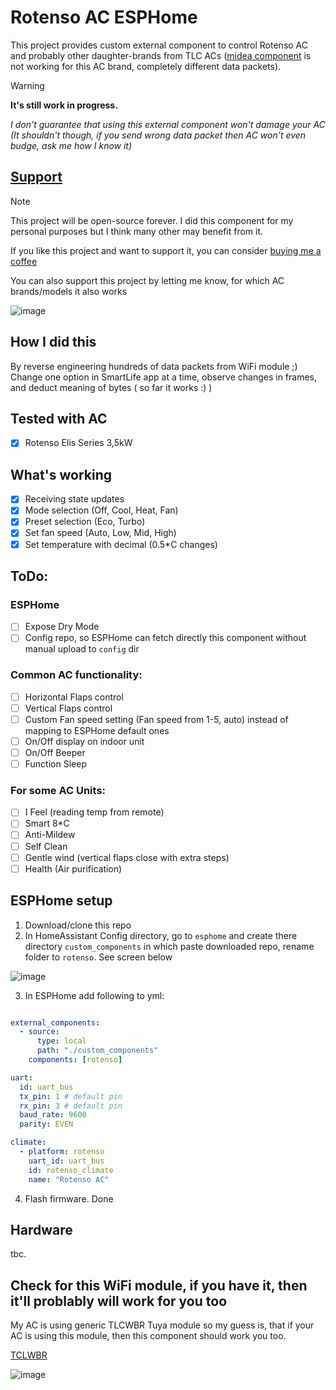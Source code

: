 # Rotenso AC ESPHome

This project provides custom external component to control Rotenso AC and probably other daughter-brands from TLC ACs ([midea component](https://esphome.io/components/climate/midea.html) is not working for this AC brand, completely different data packets).

> [!WARNING]
> **It's still work in progress.**
> 
> _I don't guarantee that using this external component won't damage your AC (It shouldn't though, if you send wrong data packet then AC won't even budge, ask me how I know it)_

## [Support](https://buymeacoffee.com/pabllo)

> [!NOTE]
> This project will be open-source forever. I did this component for my personal purposes but I think many other may benefit from it.
> 
> If you like this project and want to support it, you can consider [buying me a coffee](https://buymeacoffee.com/pabllo)
> 
> You can also support this project by letting me know, for which AC brands/models it also works
> 
![image](https://github.com/user-attachments/assets/4af840c1-f809-4a2d-9668-7374ca7e2d52)
> 
## How I did this

By reverse engineering hundreds of data packets from WiFi module ;) Change one option in SmartLife app at a time, observe changes in frames, and deduct meaning of bytes ( so far it works :) )

## Tested with AC

- [x] Rotenso Elis Series 3,5kW


## What's working

- [x] Receiving state updates
- [x] Mode selection (Off, Cool, Heat, Fan)
- [x] Preset selection (Eco, Turbo)
- [x] Set fan speed (Auto, Low, Mid, High)
- [x] Set temperature with decimal (0.5\*C changes)

## ToDo:

### ESPHome

- [ ] Expose Dry Mode
- [ ] Config repo, so ESPHome can fetch directly this component without manual upload to `config` dir

### Common AC functionality:

- [ ] Horizontal Flaps control
- [ ] Vertical Flaps control
- [ ] Custom Fan speed setting (Fan speed from 1-5, auto) instead of mapping to ESPHome default ones
- [ ] On/Off display on indoor unit
- [ ] On/Off Beeper
- [ ] Function Sleep

### For some AC Units:

- [ ] I Feel (reading temp from remote)
- [ ] Smart 8\*C
- [ ] Anti-Mildew
- [ ] Self Clean
- [ ] Gentle wind (vertical flaps close with extra steps)
- [ ] Health (Air purification)

## ESPHome setup
1. Download/clone this repo
2. In HomeAssistant Config directory, go to `esphome` and create there directory `custom_components` in which paste downloaded repo, rename folder to `rotenso`. See screen below

![image](https://github.com/user-attachments/assets/f6d4a096-1f95-4391-a281-8e65f34b43cf)

3. In ESPHome add following to yml:


```yml

external_components:
  - source: 
      type: local
      path: "./custom_components"
    components: [rotenso]

uart:
  id: uart_bus
  tx_pin: 1 # default pin
  rx_pin: 3 # default pin
  baud_rate: 9600
  parity: EVEN

climate:
  - platform: rotenso
    uart_id: uart_bus
    id: rotenso_climate
    name: "Rotenso AC"
```

4. Flash firmware. Done


## Hardware

tbc.

## Check for this WiFi module, if you have it, then it'll problably will work for you too

My AC is using generic TLCWBR Tuya module so my guess is, that if your AC is using this module, then this component should work you too.

[TCLWBR](https://developer.tuya.com/en/docs/iot/tclwbr-datasheet?id=Kcqmpgs2yc5c6)

![image](https://github.com/user-attachments/assets/a02fddab-9535-4807-8265-efb2782c52a5)
